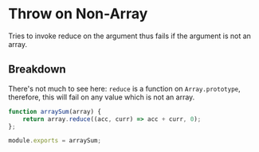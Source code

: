 # Throw on Non-Array

Tries to invoke reduce on the argument thus fails if the argument is not an array.

## Breakdown

There's not much to see here: `reduce` is a function on `Array.prototype`, therefore, this will fail on any value which is not an array.

~~~~JavaScript
function arraySum(array) {
    return array.reduce((acc, curr) => acc + curr, 0);
};

module.exports = arraySum;
~~~~
